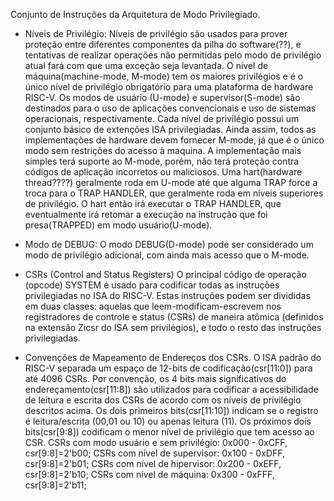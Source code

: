 Conjunto de Instruções da Arquitetura de Modo Privilegiado.

- Níveis de Privilégio:
	Níveis de privilégio são usados para prover proteção entre diferentes componentes da pilha do software(??), e tentativas de realizar operações não permitidas pelo modo de privilégio atual fará com que uma exceção seja levantada.
	O nível de máquina(machine-mode, M-mode) tem os maiores privilégios e é o único nível de privilégio obrigatório para uma plataforma de hardware RISC-V. Os modos de usuário (U-mode) e supervisor(S-mode) são destinados para o uso de aplicações convencionais e uso de sistemas operacionais, respectivamente.
	Cada nível de privilégio possui um conjunto básico de extenções ISA privilegiadas. Ainda assim, todos as implementações de hardware devem fornecer M-mode, já que é o único modo sem restrições do acesso à maquina. A implementação mais simples terá suporte ao M-mode, porém, não terá proteção contra códigos de aplicação incorretos ou maliciosos.
	Uma hart(hardware thread????) geralmente roda em U-mode até que alguma TRAP force a troca para o TRAP HANDLER, que geralmente roda em níveis superiores de privilégio. O hart então irá executar o TRAP HANDLER, que eventualmente irá retomar a execução na instrução que foi presa(TRAPPED) em modo usuário(U-mode).

- Modo de DEBUG:
	O modo DEBUG(D-mode) pode ser considerado um modo de privilégio adicional, com ainda mais acesso que o M-mode.

- CSRs (Control and Status Registers)
	O principal código de operação (opcode) SYSTEM é usado para codificar todas as instruções privilegiadas no ISA do RISC-V. Estas instruções podem ser divididas em duas classes: aquelas que leem-modificam-escrevem nos registradores de controle e status (CSRs) de maneira atômica (definidos na extensão Zicsr do ISA sem privilégios), e todo o resto das instruções privilegiadas.
	
- Convenções de Mapeamento de Endereços dos CSRs.
	O ISA padrão do RISC-V separada um espaço de 12-bits de codificação(csr[11:0]) para até 4096 CSRs. Por convenção, os 4 bits mais significativos do endereçamento(csr[11:8]) são utilizados para codificar a acessibilidade de leitura e escrita dos CSRs de acordo com os níveis de privilégio descritos acima. Os dois primeiros bits(csr[11:10]) indicam se o registro é leitura/escrita (00,01 ou 10) ou apenas leitura (11). Os próximos dois bits(csr[9:8]) codificam o menor nível de privilégio que tem acesso ao CSR.
	CSRs com modo usuário e sem privilégio: 0x000 - 0xCFF, csr[9:8]=2'b00;
	CSRs com nível de supervisor: 0x100 - 0xDFF, csr[9:8]=2'b01;
	CSRs com nível de hipervisor: 0x200 - 0xEFF, csr[9:8]=2'b10;
	CSRs com nível de máquina:    0x300 - 0xFFF, csr[9:8]=2'b11;
